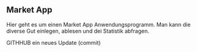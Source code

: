 ## Market App

Hier geht es um einen Market App Anwendungsprogramm. Man kann die diverse Gut einlegen, ablesen und dei Statistik abfragen. 

GITHHUB
ein neues Update (commit)